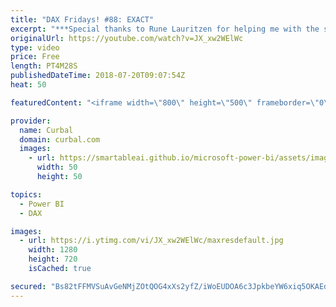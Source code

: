 ```yaml
---
title: "DAX Fridays! #88: EXACT"
excerpt: "***Special thanks to Rune Lauritzen for helping me with the sound problems!!! ****  In today's DAX fridays #we are going through the function EXACT!    Do you know what it does?  Get Northwind Dataset: https://www.youtube.com/watch?v=k3NMIlLffrU  Link to DAX Fridays survey: http://bit.ly/2MMM4KK    Looking"
originalUrl: https://youtube.com/watch?v=JX_xw2WElWc
type: video
price: Free
length: PT4M28S
publishedDateTime: 2018-07-20T09:07:54Z
heat: 50

featuredContent: "<iframe width=\"800\" height=\"500\" frameborder=\"0\" src=\"https://www.youtube.com/embed/JX_xw2WElWc\" allow=\"accelerometer; autoplay; encrypted-media; gyroscope; picture-in-picture\" allowfullscreen></iframe>"

provider:
  name: Curbal
  domain: curbal.com
  images:
    - url: https://smartableai.github.io/microsoft-power-bi/assets/images/organizations/curbal.com-50x50.jpg
      width: 50
      height: 50

topics:
  - Power BI
  - DAX

images:
  - url: https://i.ytimg.com/vi/JX_xw2WElWc/maxresdefault.jpg
    width: 1280
    height: 720
    isCached: true

secured: "Bs82tFFMVSuAvGeNMjZOtQOG4xXs2yfZ/iWoEUDOA6c3JpkbeYW6xiq5OKAEdolxh796RwP66jXzBTEb3SFpa4+RICpcryPG62ZmzibEs81uRFpLgIG4lsGK4ibX5dP+ogCQpQTDXaZVvNB9bqgZqiTmLmCVhfFSP+dM1xXswqusl6tabKdvnu/hJVrmqGcftmphaRNIQM+K8gW0Br+neqxqPztDMVShbd9SbtkYopqz8i52JR9hfQW1b9p9N9wKRQOB4bDn41eV8pXPubWyeifGn6Xtc/lB4mWu/x/pDBSE8NTTT1j+ABZoed8LVHLROenM8/byT/2vRM7LSW3aP3pcSto7mgv3nvX+ENXfplcw4oN0zZTA9S+2BC2sICWI1oljjVAC7rfIvawdEbT05PHY0gK7nYB2+QEIzeQcUzQ=;jQjixeXNkfNRLcvfqaj06Q=="
---
```


